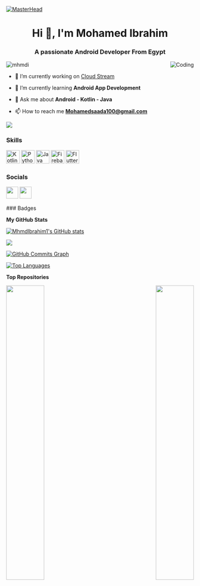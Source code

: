 [![MasterHead](https://gifdb.com/images/high/animated-man-computer-coding-nae6mec378lsg1i3.gif)](https://rishavchanda.io)

<h1 align="center">Hi 👋, I'm Mohamed Ibrahim</h1>
<h3 align="center">A passionate Android Developer From Egypt</h3>
<img align="right" alt="Coding" width"200" src="https://res.cloudinary.com/practicaldev/image/fetch/s--n7R70-ax--/c_limit%2Cf_auto%2Cfl_progressive%2Cq_66%2Cw_880/https://dev-to-uploads.s3.amazonaws.com/i/on5dha3mpbs4iaj56z79.gif">


<p align="left"> <img src="https://komarev.com/ghpvc/?username=mhmdi&label=Profile%20views&color=0e75b6&style=flat" alt="mhmdi" /> </p>

- 🔭 I’m currently working on [Cloud Stream](https://github.com/MhmdIbrahim1/cloudstream)

- 🌱 I’m currently learning **Android App Development**

- 💬 Ask me about **Android - Kotlin - Java**

- 📫 How to reach me **Mohamedsaada100@gmail.com**

<a href="https://www.github.com/MhmdIbrahim1" target="_blank" rel="noreferrer"><img
src="https://img.shields.io/github/followers/MhmdIbrahim1?logo=github&style=for-the-badge&color=0891b2&labelColor=1c1917" /></a>
### Skills

<p align="left">
<a href="https://kotlinlang.org/" target="_blank" rel="noreferrer"><img src="https://raw.githubusercontent.com/danielcranney/readme-generator/main/public/icons/skills/kotlin-colored.svg" width="36" height="36" alt="Kotlin" /></a>
<a href="https://www.python.org/" target="_blank" rel="noreferrer"><img src="https://raw.githubusercontent.com/danielcranney/readme-generator/main/public/icons/skills/python-colored.svg" width="36" height="36" alt="Python" /></a>
<a href="https://www.oracle.com/java/" target="_blank" rel="noreferrer"><img src="https://raw.githubusercontent.com/danielcranney/readme-generator/main/public/icons/skills/java-colored.svg" width="36" height="36" alt="Java" /></a>
<a href="https://firebase.google.com/" target="_blank" rel="noreferrer"><img src="https://raw.githubusercontent.com/danielcranney/readme-generator/main/public/icons/skills/firebase-colored.svg" width="36" height="36" alt="Firebase" /></a>
<a href="https://flutter.dev/" target="_blank" rel="noreferrer"><img src="https://raw.githubusercontent.com/danielcranney/readme-generator/main/public/icons/skills/flutter-colored.svg" width="36" height="36" alt="Flutter" /></a>
</p>

### Socials

<p align="left"> <a href="https://www.github.com/MhmdIbrahim1" target="_blank" rel="noreferrer"><img src="https://raw.githubusercontent.com/danielcranney/readme-generator/main/public/icons/socials/github.svg" width="32" height="32" /></a> <a href="https://www.linkedin.com/in/mohmed-ibrahim/" target="_blank" rel="noreferrer"><img src="https://raw.githubusercontent.com/danielcranney/readme-generator/main/public/icons/socials/linkedin.svg" width="32" height="32" /></a></p>
### Badges

<b>My GitHub Stats</b>

<a href="http://www.github.com/MhmdIbrahim1"><img src="https://github-readme-stats.vercel.app/api?username=MhmdIbrahim1&show_icons=true&hide=&count_private=true&title_color=0891b2&text_color=ffffff&icon_color=0891b2&bg_color=1c1917&hide_border=true&show_icons=true" alt="MhmdIbrahim1's GitHub stats" /></a>

<a href="http://www.github.com/MhmdIbrahim1"><img src="https://github-readme-streak-stats.herokuapp.com/?user=MhmdIbrahim1&stroke=ffffff&background=1c1917&ring=0891b2&fire=0891b2&currStreakNum=ffffff&currStreakLabel=0891b2&sideNums=ffffff&sideLabels=ffffff&dates=ffffff&hide_border=true" /></a>

<a href="http://www.github.com/MhmdIbrahim1"><img src="https://github-readme-activity-graph.cyclic.app/graph?username=MhmdIbrahim1&bg_color=1c1917&color=ffffff&line=0891b2&point=ffffff&area_color=1c1917&area=true&hide_border=true&custom_title=GitHub%20Commits%20Graph" alt="GitHub Commits Graph" /></a>

<a href="https://github.com/MhmdIbrahim1" align="left"><img src="https://github-readme-stats.vercel.app/api/top-langs/?username=MhmdIbrahim1&langs_count=10&title_color=0891b2&text_color=ffffff&icon_color=0891b2&bg_color=1c1917&hide_border=true&locale=en&custom_title=Top%20%Languages" alt="Top Languages" /></a>

<b>Top Repositories</b>

<div width="100%" align="center"><a href="https://github.com/MhmdIbrahim1/cloudstream" align="left"><img align="left" width="45%" src="https://github-readme-stats.vercel.app/api/pin/?username=MhmdIbrahim1&repo=cloudstream&title_color=0891b2&text_color=ffffff&icon_color=0891b2&bg_color=1c1917&hide_border=true&locale=en" /></a><a href="https://github.com/MhmdIbrahim1/ShoesStore_NewVersion" align="right"><img align="right" width="45%" src="https://github-readme-stats.vercel.app/api/pin/?username=MhmdIbrahim1&repo=ShoesStore_NewVersion&title_color=0891b2&text_color=ffffff&icon_color=0891b2&bg_color=1c1917&hide_border=true&locale=en" /></a></div><br /><br /><br /><br /><br /><br /><br />

<br /><br /><br /><br /><br />

